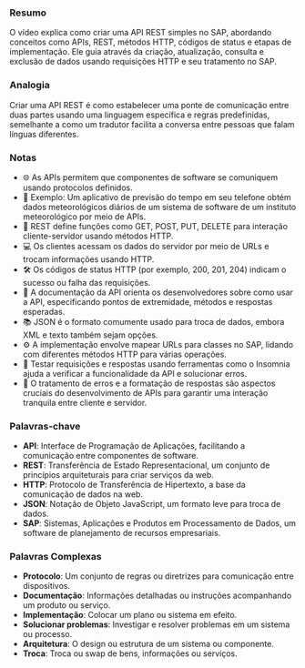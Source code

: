 ### Resumo
O vídeo explica como criar uma API REST simples no SAP, abordando conceitos como APIs, REST, métodos HTTP, códigos de status e etapas de implementação. Ele guia através da criação, atualização, consulta e exclusão de dados usando requisições HTTP e seu tratamento no SAP.

### Analogia
Criar uma API REST é como estabelecer uma ponte de comunicação entre duas partes usando uma linguagem específica e regras predefinidas, semelhante a como um tradutor facilita a conversa entre pessoas que falam línguas diferentes.

### Notas
- 🌐 As APIs permitem que componentes de software se comuniquem usando protocolos definidos.
- 📱 Exemplo: Um aplicativo de previsão do tempo em seu telefone obtém dados meteorológicos diários de um sistema de software de um instituto meteorológico por meio de APIs.
- 📡 REST define funções como GET, POST, PUT, DELETE para interação cliente-servidor usando métodos HTTP.
- 💻 Os clientes acessam os dados do servidor por meio de URLs e trocam informações usando HTTP.
- 🛠 Os códigos de status HTTP (por exemplo, 200, 201, 204) indicam o sucesso ou falha das requisições.
- 📝 A documentação da API orienta os desenvolvedores sobre como usar a API, especificando pontos de extremidade, métodos e respostas esperadas.
- 📚 JSON é o formato comumente usado para troca de dados, embora XML e texto também sejam opções.
- ⚙️ A implementação envolve mapear URLs para classes no SAP, lidando com diferentes métodos HTTP para várias operações.
- 🔄 Testar requisições e respostas usando ferramentas como o Insomnia ajuda a verificar a funcionalidade da API e solucionar erros.
- 🚧 O tratamento de erros e a formatação de respostas são aspectos cruciais do desenvolvimento de APIs para garantir uma interação tranquila entre cliente e servidor.

### Palavras-chave
- **API**: Interface de Programação de Aplicações, facilitando a comunicação entre componentes de software.
- **REST**: Transferência de Estado Representacional, um conjunto de princípios arquiteturais para criar serviços da web.
- **HTTP**: Protocolo de Transferência de Hipertexto, a base da comunicação de dados na web.
- **JSON**: Notação de Objeto JavaScript, um formato leve para troca de dados.
- **SAP**: Sistemas, Aplicações e Produtos em Processamento de Dados, um software de planejamento de recursos empresariais.

### Palavras Complexas
- **Protocolo**: Um conjunto de regras ou diretrizes para comunicação entre dispositivos.
- **Documentação**: Informações detalhadas ou instruções acompanhando um produto ou serviço.
- **Implementação**: Colocar um plano ou sistema em efeito.
- **Solucionar problemas**: Investigar e resolver problemas em um sistema ou processo.
- **Arquitetura**: O design ou estrutura de um sistema ou componente.
- **Troca**: Troca ou swap de bens, informações ou serviços.
